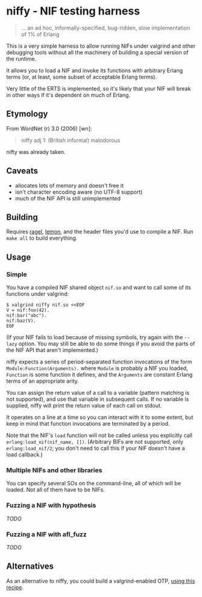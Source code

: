 # niffy - NIF testing harness

> ... an ad hoc, informally-specified, bug-ridden, slow implementation
> of 1% of Erlang

This is a very simple harness to allow running NIFs under valgrind and
other debugging tools without all the machinery of building a special
version of the runtime.

It allows you to load a NIF and invoke its functions with arbitrary
Erlang terms (or, at least, some subset of acceptable Erlang terms).

Very little of the ERTS is implemented, so it's likely that your NIF
will break in other ways if it's dependent on much of Erlang.

## Etymology

From WordNet (r) 3.0 (2006) [wn]:

> niffy
>     adj 1: (British informal) malodorous

nifty was already taken.

## Caveats

- allocates lots of memory and doesn't free it
- isn't character encoding aware (no UTF-8 support)
- much of the NIF API is still unimplemented

## Building

Requires [ragel](http://www.colm.net/open-source/ragel/),
[lemon](http://www.hwaci.com/sw/lemon/), and the header files you'd
use to compile a NIF.  Run `make all` to build everything.

## Usage

### Simple

You have a compiled NIF shared object `nif.so` and want to call some
of its functions under valgrind:

```
$ valgrind niffy nif.so <<EOF
V = nif:foo(42).
nif:bar("abc").
nif:baz(V).
EOF
```

(If your NIF fails to load because of missing symbols, try again with
the `--lazy` option.  You may still be able to do some things if you
avoid the parts of the NIF API that aren't implemented.)

niffy expects a series of period-separated function invocations of the
form `Module:Function(Arguments).` where `Module` is probably a NIF
you loaded, `Function` is some function it defines, and the
`Arguments` are constant Erlang terms of an appropriate arity.

You can assign the return value of a call to a variable (pattern
matching is not supported), and use that variable in subsequent calls.
If no variable is supplied, niffy will print the return value of each
call on stdout.

It operates on a line at a time so you can interact with it to some
extent, but keep in mind that function invocations are terminated by a
period.

Note that the NIF's `load` function will not be called unless you
explicitly call `erlang:load_nif(nif_name, [])`.  (Arbitrary BIFs are
not supported, only `erlang:load_nif/2`; you don't need to call this
if your NIF doesn't have a load callback.)

### Multiple NIFs and other libraries

You can specify several SOs on the command-line, all of which will be
loaded.  Not all of them have to be NIFs.

### Fuzzing a NIF with hypothesis

*TODO*

### Fuzzing a NIF with afl_fuzz

*TODO*

## Alternatives

As an alternative to niffy, you could build a valgrind-enabled OTP,
[using this recipe](https://gist.github.com/gburd/4157112).
